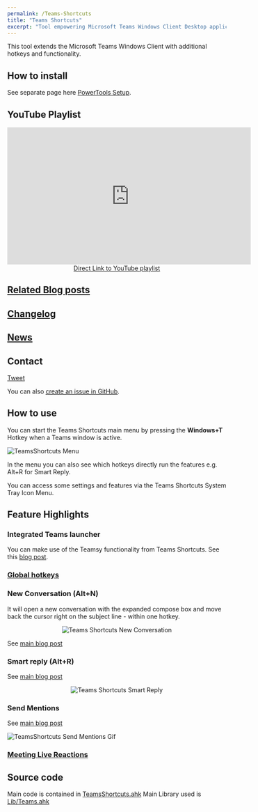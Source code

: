 ```yaml
---
permalink: /Teams-Shortcuts
title: "Teams Shortcuts"
excerpt: "Tool empowering Microsoft Teams Windows Client Desktop application with hotkeys and improved functionality."
---
```


This tool extends the Microsoft Teams Windows Client with additional hotkeys and functionality.

## How to install

See separate page here [PowerTools Setup](PowerTools-Setup).

## YouTube Playlist

<div align="center"><iframe width="560" height="315" src="https://www.youtube.com/embed/videoseries?list=PLUSZfg60tAwLe8lIxZCpH38tP2jf4sv5m" frameborder="0" allow="accelerometer; autoplay; encrypted-media; gyroscope; picture-in-picture" allowfullscreen></iframe><br><a href="https://www.youtube.com/playlist?list=PLUSZfg60tAwLe8lIxZCpH38tP2jf4sv5m">Direct Link to YouTube playlist</a></div>

## [Related Blog posts](https://tdalon.blogspot.com/search/label/teams-shortcuts)

## [Changelog](Teams-Shortcuts-Changelog)

## [News](https://twitter.com/search?q=%23TeamsShortcuts%20%23MicrosoftTeams)

## Contact

<a class="twitter-hashtag-button"
  href="https://twitter.com/intent/tweet?button_hashtag=#TeamsShortcuts&text=@tdalon #MicrosoftTeams #TeamsShortcuts"
  data-size="large">
Tweet</a>

You can also [create an issue in GitHub](https://github.com/tdalon/ahk/issues).

## How to use

You can start the Teams Shortcuts main menu by pressing the **Windows+T** Hotkey when a Teams window is active.

![TeamsShortcuts Menu](/ahk/assets/images/TeamsShortcuts_MainMenu.png)

In the menu you can also see which hotkeys directly run the features e.g. Alt+R for Smart Reply.

You can access some settings and features via the Teams Shortcuts System Tray Icon Menu.

## Feature Highlights

### Integrated Teams launcher

You can make use of the Teamsy functionality from Teams Shortcuts. See this [blog post](https://tdalon.blogspot.com/2021/03/teamsy-launcher.html).

### [Global hotkeys](Teams-Global-Hotkeys)

### New Conversation (Alt+N)

It will open a new conversation with the expanded compose box and move back the cursor right on the subject line - within one hotkey.

<div style="text-align:center"><img src="/ahk/assets/images/TeamsShortcuts_NewConversation.gif" alt="Teams Shortcuts New Conversation"></div>

See [main blog post](https://tdalon.blogspot.com/2020/10/teamsy-new-conversation.html)

### Smart reply (Alt+R)

See [main blog post](https://tdalon.blogspot.com/2020/11/teams-shortcuts-smart-reply.html)

<div style="text-align:center"><img src="/ahk/assets/images/TeamsShortcuts_SmartReply.gif" alt="Teams Shortcuts Smart Reply"></div>

### Send Mentions

See [main blog post](https://tdalon.blogspot.com/2020/11/teams-shortcuts-send-mentions.html)

![TeamsShortcuts Send Mentions Gif](/ahk/assets/images/TeamsShortcuts_SendMentions.gif)

### [Meeting Live Reactions](Teams-Meeting-Reactions)

## Source code

Main code is contained in [TeamsShortcuts.ahk](https://github.com/tdalon/ahk/blob/master/TeamsShortcuts.ahk)
Main Library used is [Lib/Teams.ahk](https://github.com/tdalon/ahk/blob/master/Lib/Teams.ahk)
